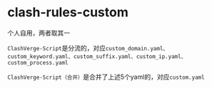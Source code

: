 # clash-rules-custom
个人自用，两者取其一

`ClashVerge-Script`是分流的，对应`custom_domain.yaml、custom_keyword.yaml、custom_suffix.yaml、custom_ip.yaml、custom_process.yaml`

`ClashVerge-Script（合并）`是合并了上述5个yaml的，对应`custom.yaml`
